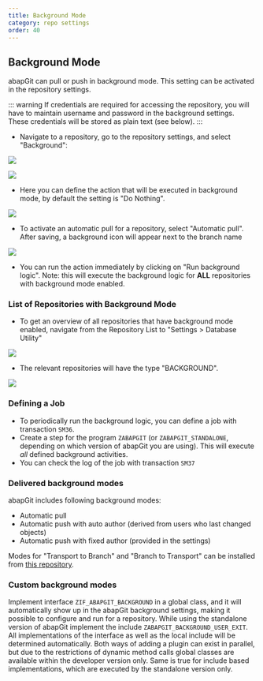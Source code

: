 ```yaml
---
title: Background Mode
category: repo settings
order: 40
---
```


## Background Mode

abapGit can pull or push in background mode. This setting can be activated in the repository settings.

::: warning
If credentials are required for accessing the repository, you will have to maintain username and password in the background settings. These credentials will be stored as plain text (see below). 
:::

* Navigate to a repository, go to the repository settings, and select "Background":

![](/img/background_setting_1.png)

![](/img/background_setting_2.png)

* Here you can define the action that will be executed in background mode, by default the setting is "Do Nothing". 

![](/img/background_2.png)

* To activate an automatic pull for a repository, select "Automatic pull". After saving, a background icon will appear next to the branch name

![](/img/background_3.png)

* You can run the action immediately by clicking on "Run background logic". Note: this will execute the background logic for **ALL** repositories with background mode enabled.

### List of Repositories with Background Mode

* To get an overview of all repositories that have background mode enabled, navigate from the Repository List to "Settings > Database Utility"

![](/img/background_5.png)

* The relevant repositories will have the type "BACKGROUND".

![](/img/background_4.png)

### Defining a Job

* To periodically run the background logic, you can define a job with transaction `SM36`.
* Create a step for the program `ZABAPGIT` (or `ZABAPGIT_STANDALONE`, depending on which version of abapGit you are using). This will execute *all* defined background activities.
* You can check the log of the job with transaction `SM37`

### Delivered background modes

abapGit includes following background modes:

- Automatic pull
- Automatic push with auto author (derived from users who last changed objects)
- Automatic push with fixed author (provided in the settings)

Modes for "Transport to Branch" and "Branch to Transport" can be installed from [this repository](https://github.com/abapGit/background_modes).

### Custom background modes

Implement interface `ZIF_ABAPGIT_BACKGROUND` in a global class, and it will automatically show up in the abapGit background settings, making it possible to configure and run for a repository. While using the standalone version of abapGit implement the include `ZABAPGIT_BACKGROUND_USER_EXIT`.
All implementations of the interface as well as the local include will be determined automatically.
Both ways of adding a plugin can exist in parallel, but due to the restrictions of dynamic method calls global classes are available within the developer version only. Same is true for include based implementations, which are executed by the standalone version only.
